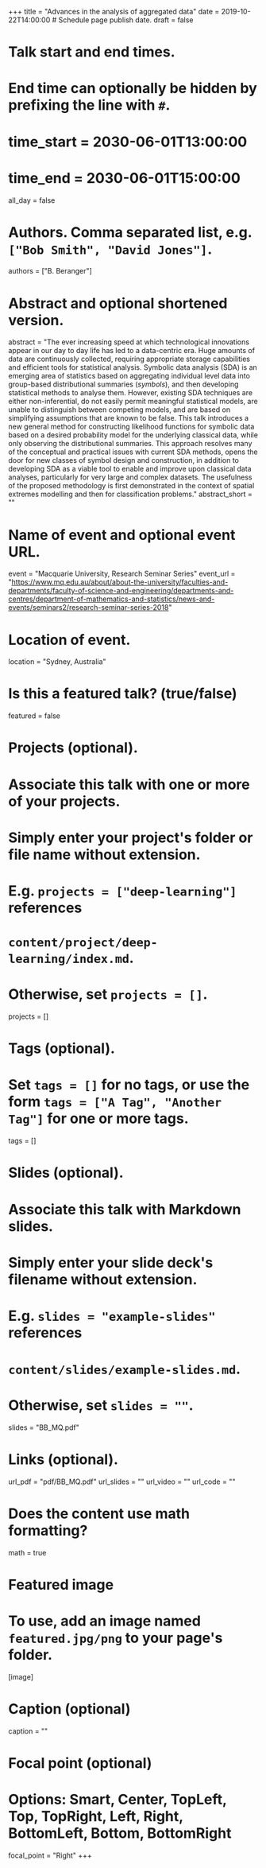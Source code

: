 +++
title = "Advances in the analysis of aggregated data"
date = 2019-10-22T14:00:00  # Schedule page publish date.
draft = false

# Talk start and end times.
#   End time can optionally be hidden by prefixing the line with `#`.
# time_start = 2030-06-01T13:00:00
# time_end = 2030-06-01T15:00:00
all_day = false

# Authors. Comma separated list, e.g. `["Bob Smith", "David Jones"]`.
authors = ["B. Beranger"]

# Abstract and optional shortened version.
abstract = "The ever increasing speed at which technological innovations appear in our day to day life has led to a data-centric era. Huge amounts of data are continuously collected, requiring appropriate storage capabilities and efficient tools for statistical analysis. Symbolic data analysis (SDA) is an emerging area of statistics based on aggregating individual level data into group-based distributional summaries (*symbols*), and then developing statistical methods to analyse them. However, existing SDA techniques are either non-inferential, do not easily permit meaningful statistical models, are unable to distinguish between competing models, and are based on simplifying assumptions that are known to be false. This talk introduces a new general method for constructing likelihood functions for symbolic data based on a desired probability model for the underlying classical data, while only observing the distributional summaries. This approach resolves many of the conceptual and practical issues with current SDA methods, opens the door for new classes of symbol design and construction, in addition to developing SDA as a viable tool to enable and improve upon classical data analyses, particularly for very large and complex datasets. The usefulness of the proposed methodology is first demonstrated in the context of spatial extremes modelling and then for classification problems."
abstract_short = ""

# Name of event and optional event URL.
event = "Macquarie University, Research Seminar Series"
event_url = "https://www.mq.edu.au/about/about-the-university/faculties-and-departments/faculty-of-science-and-engineering/departments-and-centres/department-of-mathematics-and-statistics/news-and-events/seminars2/research-seminar-series-2018"

# Location of event.
location = "Sydney, Australia"

# Is this a featured talk? (true/false)
featured = false

# Projects (optional).
#   Associate this talk with one or more of your projects.
#   Simply enter your project's folder or file name without extension.
#   E.g. `projects = ["deep-learning"]` references 
#   `content/project/deep-learning/index.md`.
#   Otherwise, set `projects = []`.
projects = []

# Tags (optional).
#   Set `tags = []` for no tags, or use the form `tags = ["A Tag", "Another Tag"]` for one or more tags.
tags = []

# Slides (optional).
#   Associate this talk with Markdown slides.
#   Simply enter your slide deck's filename without extension.
#   E.g. `slides = "example-slides"` references 
#   `content/slides/example-slides.md`.
#   Otherwise, set `slides = ""`.
slides = "BB_MQ.pdf"

# Links (optional).
url_pdf = "pdf/BB_MQ.pdf"
url_slides = ""
url_video = ""
url_code = ""

# Does the content use math formatting?
math = true

# Featured image
# To use, add an image named `featured.jpg/png` to your page's folder. 
[image]
  # Caption (optional)
  caption = ""

  # Focal point (optional)
  # Options: Smart, Center, TopLeft, Top, TopRight, Left, Right, BottomLeft, Bottom, BottomRight
  focal_point = "Right"
+++

